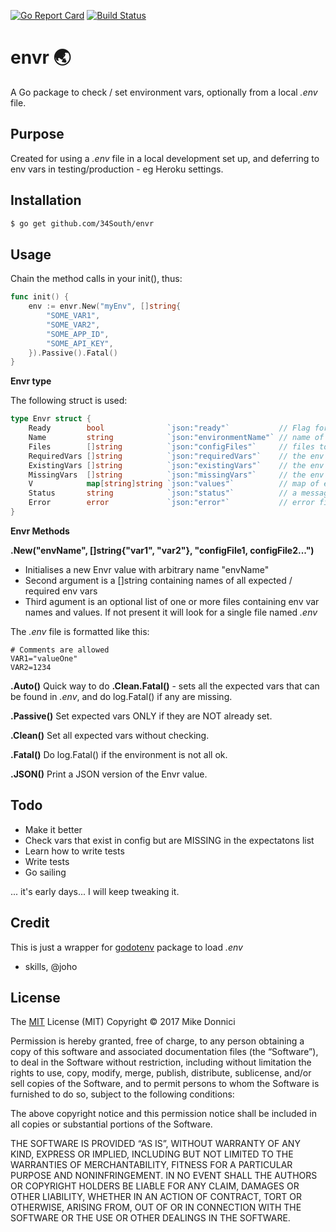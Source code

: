 [![Go Report Card](https://goreportcard.com/badge/34South/envr)](https://goreportcard.com/report/gojp/goreportcard) [![Build Status](https://travis-ci.org/34South/envr.svg?branch=master)](https://travis-ci.org/34South/envr)

# envr :earth_asia:

A Go package to check / set environment vars, optionally from a local *.env* file.

## Purpose

Created for using a *.env* file in a local development set up, and deferring to env vars in testing/production - eg Heroku settings.


## Installation

```bash
$ go get github.com/34South/envr
```


## Usage

Chain the method calls in your init(), thus:

```go
func init() {
	env := envr.New("myEnv", []string{
  		"SOME_VAR1",
  		"SOME_VAR2",
  		"SOME_APP_ID",
  		"SOME_API_KEY",
	}).Passive().Fatal()
}
```

**Envr type**

The following struct is used: 

```Go
type Envr struct {
	Ready        bool              `json:"ready"`           // Flag for the goodness
	Name         string            `json:"environmentName"` // name of environment
	Files        []string          `json:"configFiles"`     // files to read from, default .env
	RequiredVars []string          `json:"requiredVars"`    // the env vars we need
	ExistingVars []string          `json:"existingVars"`    // the env vars that are set
	MissingVars  []string          `json:"missingVars"`     // the env vars not set
	V            map[string]string `json:"values"`          // map of existing vars and values
	Status       string            `json:"status"`          // a message about current status
	Error        error             `json:"error"`           // error field, for easier method chaining
}
```

**Envr Methods**

**.New("envName", []string{"var1", "var2"}, "configFile1, configFile2...")**
* Initialises a new Envr value with arbitrary name "envName"
* Second argument is a []string containing names of all expected / required env vars
* Third agument is an optional list of one or more files containing env var names and values. If not present it will look for a single file named *.env*

The *.env* file is formatted like this:

```
# Comments are allowed
VAR1="valueOne"
VAR2=1234
```

**.Auto()**
Quick way to do **.Clean.Fatal()** - sets all the expected vars that can
be found in *.env*, and do log.Fatal() if any are missing.

**.Passive()**
Set expected vars ONLY if they are NOT already set.

**.Clean()**
Set all expected vars without checking.

**.Fatal()**
Do log.Fatal() if the environment is not all ok.

**.JSON()**
Print a JSON version of the Envr value.



## Todo
* Make it better
* Check vars that exist in config but are MISSING in the expectatons list
* Learn how to write tests
* Write tests
* Go sailing

... it's early days... I will keep tweaking it.


## Credit
This is just a wrapper for [godotenv](https://github.com/joho/godotenv) package to load *.env*  
- skills, @joho


## License
The [MIT](https://mit-license.org/) License (MIT)
Copyright © 2017 Mike Donnici

Permission is hereby granted, free of charge, to any person obtaining a copy of this software and associated documentation files (the “Software”), to deal in the Software without restriction, including without limitation the rights to use, copy, modify, merge, publish, distribute, sublicense, and/or sell copies of the Software, and to permit persons to whom the Software is furnished to do so, subject to the following conditions:

The above copyright notice and this permission notice shall be included in all copies or substantial portions of the Software.

THE SOFTWARE IS PROVIDED “AS IS”, WITHOUT WARRANTY OF ANY KIND, EXPRESS OR IMPLIED, INCLUDING BUT NOT LIMITED TO THE WARRANTIES OF MERCHANTABILITY, FITNESS FOR A PARTICULAR PURPOSE AND NONINFRINGEMENT. IN NO EVENT SHALL THE AUTHORS OR COPYRIGHT HOLDERS BE LIABLE FOR ANY CLAIM, DAMAGES OR OTHER LIABILITY, WHETHER IN AN ACTION OF CONTRACT, TORT OR OTHERWISE, ARISING FROM, OUT OF OR IN CONNECTION WITH THE SOFTWARE OR THE USE OR OTHER DEALINGS IN THE SOFTWARE.
